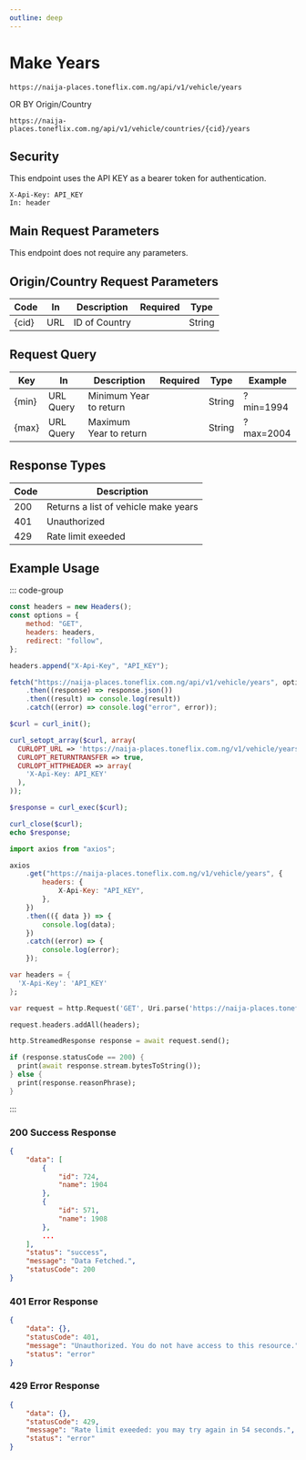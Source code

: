 ```yaml
---
outline: deep
---
```


# Make Years

<Badge type="warning" text="GET" /> `https://naija-places.toneflix.com.ng/api/v1/vehicle/years`

OR BY Origin/Country

<Badge type="warning" text="GET" /> `https://naija-places.toneflix.com.ng/api/v1/vehicle/countries/{cid}/years`

## Security

This endpoint uses the API KEY as a bearer token for authentication.

```
X-Api-Key: API_KEY
In: header
```

## Main Request Parameters

This endpoint does not require any parameters.

## Origin/Country Request Parameters

| Code    | In  | Description   | Required                           | Type   |
| ------- | --- | ------------- | ---------------------------------- | ------ |
| \{cid\} | URL | ID of Country | <Badge type="danger" text="YES" /> | String |

## Request Query

| Key     | In        | Description            | Required                        | Type   | Example   |
| ------- | --------- | ---------------------- | ------------------------------- | ------ | --------- |
| \{min\} | URL Query | Minimum Year to return | <Badge type="info" text="NO" /> | String | ?min=1994 |
| \{max\} | URL Query | Maximum Year to return | <Badge type="info" text="NO" /> | String | ?max=2004 |

## Response Types

| Code | Description                          |
| ---- | ------------------------------------ |
| 200  | Returns a list of vehicle make years |
| 401  | Unauthorized                         |
| 429  | Rate limit exeeded                   |

## Example Usage

::: code-group

```js [javascript]
const headers = new Headers();
const options = {
    method: "GET",
    headers: headers,
    redirect: "follow",
};

headers.append("X-Api-Key", "API_KEY");

fetch("https://naija-places.toneflix.com.ng/api/v1/vehicle/years", options)
    .then((response) => response.json())
    .then((result) => console.log(result))
    .catch((error) => console.log("error", error));
```

```php [php]
$curl = curl_init();

curl_setopt_array($curl, array(
  CURLOPT_URL => 'https://naija-places.toneflix.com.ng/v1/vehicle/years',
  CURLOPT_RETURNTRANSFER => true,
  CURLOPT_HTTPHEADER => array(
    'X-Api-Key: API_KEY'
  ),
));

$response = curl_exec($curl);

curl_close($curl);
echo $response;
```

```js [axios]
import axios from "axios";

axios
    .get("https://naija-places.toneflix.com.ng/v1/vehicle/years", {
        headers: {
            X-Api-Key: "API_KEY",
        },
    })
    .then(({ data }) => {
        console.log(data);
    })
    .catch((error) => {
        console.log(error);
    });
```

```dart [dart]
var headers = {
  'X-Api-Key': 'API_KEY'
};

var request = http.Request('GET', Uri.parse('https://naija-places.toneflix.com.ng/v1/vehicle/years'));

request.headers.addAll(headers);

http.StreamedResponse response = await request.send();

if (response.statusCode == 200) {
  print(await response.stream.bytesToString());
} else {
  print(response.reasonPhrase);
}
```

:::

### 200 Success Response

```json
{
    "data": [
        {
            "id": 724,
            "name": 1904
        },
        {
            "id": 571,
            "name": 1908
        },
        ...
    ],
    "status": "success",
    "message": "Data Fetched.",
    "statusCode": 200
}
```

### 401 Error Response

```json
{
    "data": {},
    "statusCode": 401,
    "message": "Unauthorized. You do not have access to this resource.",
    "status": "error"
}
```

### 429 Error Response

```json
{
    "data": {},
    "statusCode": 429,
    "message": "Rate limit exeeded: you may try again in 54 seconds.",
    "status": "error"
}
```
